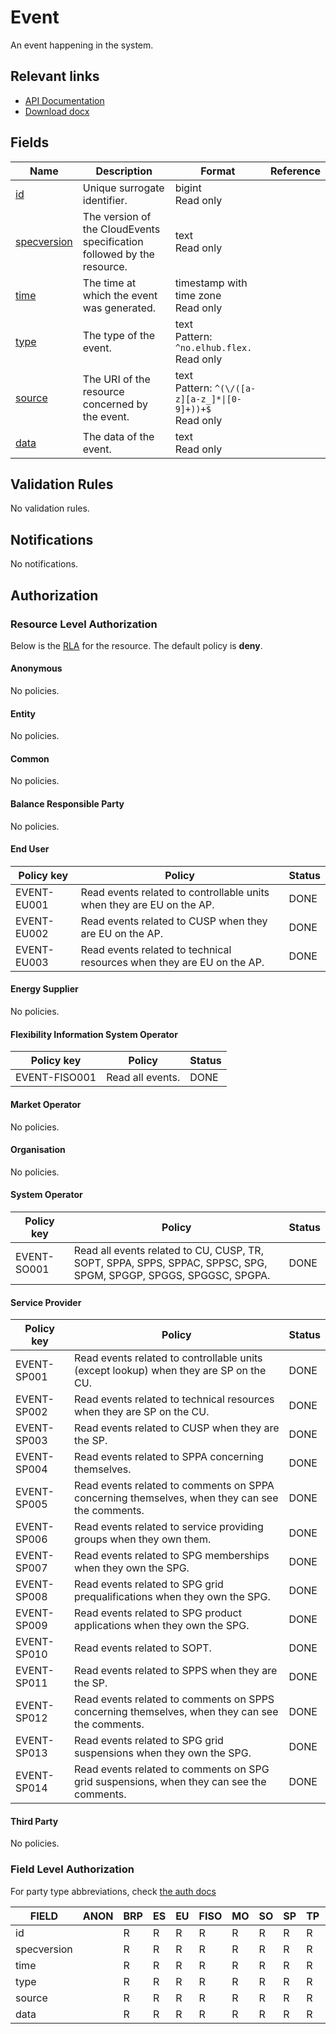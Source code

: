 # Event

An event happening in the system.

## Relevant links

* [API Documentation](../api/v0/index.html#/operations/list_event)
* [Download docx](../download/event.docx)

## Fields

| Name                                                                  | Description                                                            | Format                                                          | Reference |
|-----------------------------------------------------------------------|------------------------------------------------------------------------|-----------------------------------------------------------------|-----------|
| <a name="field-id" href="#field-id">id</a>                            | Unique surrogate identifier.                                           | bigint<br/>Read only                                            |           |
| <a name="field-specversion" href="#field-specversion">specversion</a> | The version of the CloudEvents specification followed by the resource. | text<br/>Read only                                              |           |
| <a name="field-time" href="#field-time">time</a>                      | The time at which the event was generated.                             | timestamp with time zone<br/>Read only                          |           |
| <a name="field-type" href="#field-type">type</a>                      | The type of the event.                                                 | text<br/>Pattern: `^no.elhub.flex.`<br/>Read only               |           |
| <a name="field-source" href="#field-source">source</a>                | The URI of the resource concerned by the event.                        | text<br/>Pattern: `^(\/([a-z][a-z_]*\|[0-9]+))+$`<br/>Read only |           |
| <a name="field-data" href="#field-data">data</a>                      | The data of the event.                                                 | text<br/>Read only                                              |           |

## Validation Rules

No validation rules.

## Notifications

No notifications.

## Authorization

### Resource Level Authorization

Below is the [RLA](../technical/auth.md#resource-level-authorization-rla) for the
resource. The default policy is **deny**.

#### Anonymous

No policies.

#### Entity

No policies.

#### Common

No policies.

#### Balance Responsible Party

No policies.

#### End User

| Policy key  | Policy                                                                 | Status |
|-------------|------------------------------------------------------------------------|--------|
| EVENT-EU001 | Read events related to controllable units when they are EU on the AP.  | DONE   |
| EVENT-EU002 | Read events related to CUSP when they are EU on the AP.                | DONE   |
| EVENT-EU003 | Read events related to technical resources when they are EU on the AP. | DONE   |

#### Energy Supplier

No policies.

#### Flexibility Information System Operator

| Policy key    | Policy           | Status |
|---------------|------------------|--------|
| EVENT-FISO001 | Read all events. | DONE   |

#### Market Operator

No policies.

#### Organisation

No policies.

#### System Operator

| Policy key  | Policy                                                                                                           | Status |
|-------------|------------------------------------------------------------------------------------------------------------------|--------|
| EVENT-SO001 | Read all events related to CU, CUSP, TR, SOPT, SPPA, SPPS, SPPAC, SPPSC, SPG, SPGM, SPGGP, SPGGS, SPGGSC, SPGPA. | DONE   |

#### Service Provider

| Policy key  | Policy                                                                                         | Status |
|-------------|------------------------------------------------------------------------------------------------|--------|
| EVENT-SP001 | Read events related to controllable units (except lookup) when they are SP on the CU.          | DONE   |
| EVENT-SP002 | Read events related to technical resources when they are SP on the CU.                         | DONE   |
| EVENT-SP003 | Read events related to CUSP when they are the SP.                                              | DONE   |
| EVENT-SP004 | Read events related to SPPA concerning themselves.                                             | DONE   |
| EVENT-SP005 | Read events related to comments on SPPA concerning themselves, when they can see the comments. | DONE   |
| EVENT-SP006 | Read events related to service providing groups when they own them.                            | DONE   |
| EVENT-SP007 | Read events related to SPG memberships when they own the SPG.                                  | DONE   |
| EVENT-SP008 | Read events related to SPG grid prequalifications when they own the SPG.                       | DONE   |
| EVENT-SP009 | Read events related to SPG product applications when they own the SPG.                         | DONE   |
| EVENT-SP010 | Read events related to SOPT.                                                                   | DONE   |
| EVENT-SP011 | Read events related to SPPS when they are the SP.                                              | DONE   |
| EVENT-SP012 | Read events related to comments on SPPS concerning themselves, when they can see the comments. | DONE   |
| EVENT-SP013 | Read events related to SPG grid suspensions when they own the SPG.                             | DONE   |
| EVENT-SP014 | Read events related to comments on SPG grid suspensions, when they can see the comments.       | DONE   |

#### Third Party

No policies.

### Field Level Authorization

For party type abbreviations, check [the auth docs](../technical/auth.md#party-market-actors)

| FIELD       | ANON | BRP | ES | EU | FISO | MO | SO | SP | TP | ORG |
|-------------|------|-----|----|----|------|----|----|----|----|-----|
| id          |      | R   | R  | R  | R    | R  | R  | R  | R  |     |
| specversion |      | R   | R  | R  | R    | R  | R  | R  | R  |     |
| time        |      | R   | R  | R  | R    | R  | R  | R  | R  |     |
| type        |      | R   | R  | R  | R    | R  | R  | R  | R  |     |
| source      |      | R   | R  | R  | R    | R  | R  | R  | R  |     |
| data        |      | R   | R  | R  | R    | R  | R  | R  | R  |     |
